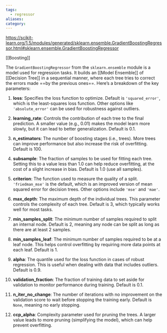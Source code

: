 ```yaml
---
tags:
  - regressor
aliases: 
category:
---
```



https://scikit-learn.org/1.5/modules/generated/sklearn.ensemble.GradientBoostingRegressor.html#sklearn.ensemble.GradientBoostingRegressor

[[Boosting]]

The `GradientBoostingRegressor` from the `sklearn.ensemble` module is a model used for regression tasks. It builds an [[Model Ensemble]] of [[Decision Tree]] in a sequential manner, where each tree tries to correct the errors made ==by the previous ones==. Here’s a breakdown of the key parameters:

1. **loss**: Specifies the loss function to optimize. Default is `'squared_error'`, which is the least-squares loss function. Other options like `'absolute_error'` can be used for robustness against outliers.

2. **learning_rate**: Controls the contribution of each tree to the final prediction. A smaller value (e.g., 0.01) makes the model learn more slowly, but it can lead to better generalization. Default is 0.1.

3. **n_estimators**: The number of boosting stages (i.e., trees). More trees can improve performance but also increase the risk of overfitting. Default is 100.

4. **subsample**: The fraction of samples to be used for fitting each tree. Setting this to a value less than 1.0 can help reduce overfitting, at the cost of a slight increase in bias. Default is 1.0 (use all samples).

5. **criterion**: The function used to measure the quality of a split. `'friedman_mse'` is the default, which is an improved version of mean squared error for decision trees. Other options include `'mse'` and `'mae'`.

6. **max_depth**: The maximum depth of the individual trees. This parameter controls the complexity of each tree. Default is 3, which typically works well for most tasks.

7. **min_samples_split**: The minimum number of samples required to split an internal node. Default is 2, meaning any node can be split as long as there are at least 2 samples.

8. **min_samples_leaf**: The minimum number of samples required to be at a leaf node. This helps control overfitting by requiring more data points at each leaf. Default is 1.

9. **alpha**: The quantile used for the loss function in cases of robust regression. This is useful when dealing with data that includes outliers. Default is 0.9.

10. **validation_fraction**: The fraction of training data to set aside for validation to monitor performance during training. Default is 0.1.

11. **n_iter_no_change**: The number of iterations with no improvement on the validation score to wait before stopping the training early. Default is `None`, meaning no early stopping.

12. **ccp_alpha**: Complexity parameter used for pruning the trees. A larger value leads to more pruning (simplifying the model), which can help prevent overfitting.
